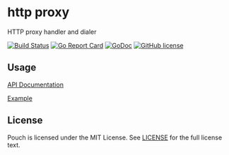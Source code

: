 # http proxy

HTTP proxy handler and dialer

[![Build Status](https://travis-ci.org/wzshiming/httpproxy.svg?branch=master)](https://travis-ci.org/wzshiming/httpproxy)
[![Go Report Card](https://goreportcard.com/badge/github.com/wzshiming/httpproxy)](https://goreportcard.com/report/github.com/wzshiming/httpproxy)
[![GoDoc](https://godoc.org/github.com/wzshiming/httpproxy?status.svg)](https://godoc.org/github.com/wzshiming/httpproxy)
[![GitHub license](https://img.shields.io/github/license/wzshiming/httpproxy.svg)](https://github.com/wzshiming/httpproxy/blob/master/LICENSE)

## Usage

[API Documentation](https://godoc.org/github.com/wzshiming/httpproxy)

[Example](https://godoc.org/github.com/wzshiming/httpproxy/cmd)

## License

Pouch is licensed under the MIT License. See [LICENSE](https://github.com/wzshiming/httpproxy/blob/master/LICENSE) for the full license text.
